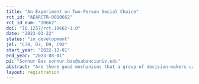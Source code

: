 ```yaml
---
title: "An Experiment on Two-Person Social Choice"
rct_id: "AEARCTR-0010662"
rct_id_num: "10662"
doi: "10.1257/rct.10662-1.0"
date: "2023-03-22"
status: "in_development"
jel: "C78, D7, D9, C92"
start_year: "2022-12-01"
end_year: "2023-08-01"
pi: "Sonnur Bas sonnur.bas@sabanciuniv.edu"
abstract: "Are there good mechanisms that a group of decision-makers can use to reach a joint decision on a set of alternatives? Applications range from project evaluations and committee decisions to the selection of arbitrators in conflict resolution. In practice, there is a range of mechanisms such as the highly popular Veto Rank mechanism. The related literature also proposes a number of mechanisms that are theoretically argued to be superior. In this project, we will run an experiment to compare these mechanisms in terms of efficiency and fairness, as well as how close the experimental subjects behave in relation to the equilibrium predictions."
layout: registration
---
```


